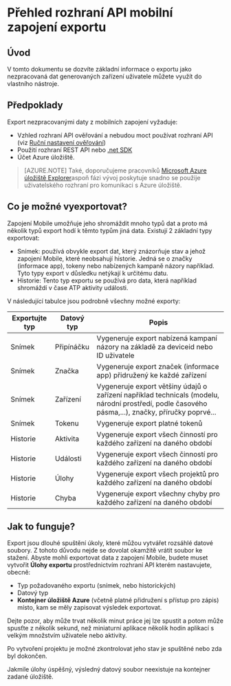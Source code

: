 <properties
    pageTitle="Přehled rozhraní API mobilní zapojení exportu"
    description="Základní informace o exportu dat jako nezpracovaná generovaných zařízení uživatele můžete využít do vlastního nástroje"
    services="mobile-engagement"
    documentationCenter="mobile"
    authors="kpiteira"
    manager="erikre"
    editor=""/>

<tags
    ms.service="mobile-engagement"
    ms.devlang="na"
    ms.topic="article"
    ms.tgt_pltfrm="mobile-multiple"
    ms.workload="mobile"
    ms.date="04/26/2016"
    ms.author="kpiteira"/>

# <a name="mobile-engagement-export-api-overview"></a>Přehled rozhraní API mobilní zapojení exportu

## <a name="introduction"></a>Úvod

V tomto dokumentu se dozvíte základní informace o exportu jako nezpracovaná dat generovaných zařízení uživatele můžete využít do vlastního nástroje.

## <a name="pre-requisites"></a>Předpoklady

Export nezpracovanými daty z mobilních zapojení vyžaduje:

- Vzhled rozhraní API ověřování a nebudou moct používat rozhraní API (viz [Ruční nastavení ověřování](mobile-engagement-api-authentication-manual.md))
- Použití rozhraní REST API nebo [.net SDK](mobile-engagement-dotnet-sdk-service-api.md)
- Účet Azure úložiště.

>[AZURE.NOTE] Také, doporučujeme pracovníků [Microsoft Azure úložiště Explorer](http://storageexplorer.com/)aspoň fázi vývoj poskytuje snadno se použije uživatelského rozhraní pro komunikaci s Azure úložiště.

## <a name="what-can-be-exported"></a>Co je možné vyexportovat?

Zapojení Mobile umožňuje jeho shromáždit mnoho typů dat a proto má několik typů export hodí k těmto typům jiná data.
Existují 2 základní typy exportovat:

- Snímek: používá obvykle export dat, který znázorňuje stav a jehož zapojení Mobile, které neobsahují historie. Jedná se o značky (informace app), tokeny nebo nabízených kampaně názory například. Tyto typy export v důsledku netýkají k určitému datu.
- Historie: Tento typ exportu se používá pro data, která například shromáždí v čase ATP aktivity události.

V následující tabulce jsou podrobně všechny možné exporty:

| Exportujte typ | Datový typ | Popis                                                                                                                                 |
|-------------|-----------|---------------------------------------------------------------------------------------------------------------------------------------------|
| Snímek    | Připínáčku      | Vygeneruje export nabízená kampaní názory na základě za deviceid nebo ID uživatele                                                              |
| Snímek    | Značka       | Vygeneruje export značek (informace app) přidružený ke každé zařízení                                                                       |
| Snímek    | Zařízení    | Vygeneruje export většiny údajů o zařízení například technicals (modelu, národní prostředí, podle časového pásma,...), značky, příručky poprvé... |
| Snímek    | Tokenu     | Vygeneruje export platné tokenů                                                                                                 |
| Historie  | Aktivita  | Vygeneruje export všech činností pro každého zařízení na daného období                                                           |
| Historie  | Události     | Vygeneruje export všech činností pro každého zařízení na daného období                                                           |
| Historie  | Úlohy       | Vygeneruje export všech projektů pro každého zařízení na daného období                                                                 |
| Historie  | Chyba     | Vygeneruje export všechny chyby pro každého zařízení na daného období                                                               |

## <a name="how-does-it-work"></a>Jak to funguje?

Export jsou dlouhé spuštění úkoly, které můžou vytvářet rozsáhlé datové soubory. Z tohoto důvodu nejde se dovolat okamžitě vrátit soubor ke stažení.
Abyste mohli exportovat data z zapojení Mobile, budete muset vytvořit **Úlohy exportu** prostřednictvím rozhraní API kterém nastavujete, obecně:

- Typ požadovaného exportu (snímek, nebo historických)
- Datový typ
- **Kontejner úložiště Azure** (včetně platné přidružení s přístup pro zápis) místo, kam se měly zapisovat výsledek exportovat.

Dejte pozor, aby může trvat několik minut práce jej lze spustit a potom může spusťte z několik sekund, než miniaturní aplikace několik hodin aplikací s velkým množstvím uživatele nebo aktivity.

Po vytvoření projektu je možné zkontrolovat jeho stav je spuštěné nebo zda byl dokončen.

Jakmile úlohy úspěšný, výsledný datový soubor neexistuje na kontejner zadané úložiště.
